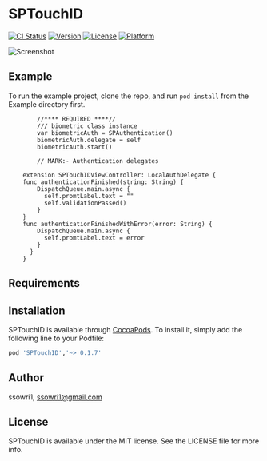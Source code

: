 # SPTouchID

[![CI Status](https://img.shields.io/travis/ssowri1/SPTouchID.svg?style=flat)](https://travis-ci.org/ssowri1/SPTouchID)
[![Version](https://img.shields.io/cocoapods/v/SPTouchID.svg?style=flat)](https://cocoapods.org/pods/SPTouchID)
[![License](https://img.shields.io/cocoapods/l/SPTouchID.svg?style=flat)](https://cocoapods.org/pods/SPTouchID)
[![Platform](https://img.shields.io/cocoapods/p/SPTouchID.svg?style=flat)](https://cocoapods.org/pods/SPTouchID)

![Screenshot](https://github.com/ssowri1/SPTouchID/blob/50e041697b11dbcfb8cd0517663a755354c52170/SPTouchID/Assets/touchAnimationSS.gif?raw=true)

## Example

To run the example project, clone the repo, and run `pod install` from the Example directory first.


            //**** REQUIRED ****//
            /// biometric class instance
            var biometricAuth = SPAuthentication()
            biometricAuth.delegate = self
            biometricAuth.start()
            
            // MARK:- Authentication delegates
            
        extension SPTouchIDViewController: LocalAuthDelegate {
        func authenticationFinished(string: String) {
            DispatchQueue.main.async {
              self.promtLabel.text = ""
              self.validationPassed()
            }
        }
        func authenticationFinishedWithError(error: String) {
            DispatchQueue.main.async {
              self.promtLabel.text = error
            }
          }
        }

## Requirements

## Installation

SPTouchID is available through [CocoaPods](https://cocoapods.org). To install
it, simply add the following line to your Podfile:

```ruby
pod 'SPTouchID','~> 0.1.7'
```

## Author

ssowri1, ssowri1@gmail.com

## License

SPTouchID is available under the MIT license. See the LICENSE file for more info.
